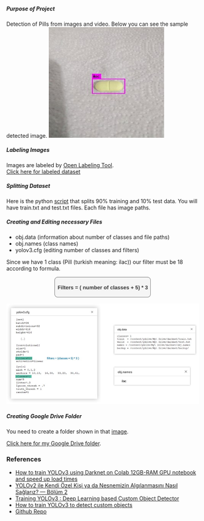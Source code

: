 ##### Purpose of Project

Detection of Pills from images and video. Below you can see the sample detected image.
![](./images/sample-detection.jpg)

##### Labeling Images 
Images are labeled by [Open Labeling Tool](https://github.com/Cartucho/OpenLabeling).<br>
[Click here for labeled dataset](https://drive.google.com/open?id=1D6W5ZTk6ZlGPZRj8uF3w2o_6tz3WmK6u)

##### Splitting Dataset 
Here is the python [script](https://github.com/yavuzKomecoglu/darknet/blob/master/scripts/process.py) that splits 90% training and 10% test data. You will have train.txt and test.txt files. Each file has image paths.

##### Creating and Editing necessary Files
* obj.data (information about number of classes and file paths)
* obj.names (class names)
* yolov3.cfg (editing number of classes and filters)

Since we have 1 class (Pill (turkish meaning: ilac)) our filter must be 18 according to formula.



<p align="center">
    <img width=50% height= 50% src="./images/formula.png">
    <br>
</p>



![](./images/files.jpeg)

##### Creating Google Drive Folder

You need to create a folder shown in that [image](http://blog.ibanyez.info/download/B20190410T000000072.png). 

[Click here for my Google Drive folder](https://drive.google.com/open?id=1sCZ6y5W_iXmiyh6Ejzfe0p_BIrpM_goP).

### References

* [How to train YOLOv3 using Darknet on Colab 12GB-RAM GPU notebook and speed up load times](http://blog.ibanyez.info/blogs/coding/20190410-run-a-google-colab-notebook-to-train-yolov3-using-darknet-in/)
* [YOLOv2 ile Kendi Özel Kişi ya da Nesnemizin Algılanmasını Nasıl Sağlarız? — Bölüm 2](https://medium.com/yavuzkomecoglu/yolov2-ile-kendi-%C3%B6zel-ki%C5%9Fi-yada-nesnemizin-alg%C4%B1lanmas%C4%B1n%C4%B1-nas%C4%B1l-sa%C4%9Flar%C4%B1z-b%C3%B6l%C3%BCm-2-c717f5231e46)
* [Training YOLOv3 : Deep Learning based Custom Object Detector](https://www.learnopencv.com/training-yolov3-deep-learning-based-custom-object-detector/)
* [How to train YOLOv3 to detect custom objects](https://medium.com/@manivannan_data/how-to-train-yolov3-to-detect-custom-objects-ccbcafeb13d2)
* [Github Repo](https://github.com/kriyeng/yolo-on-colab-notebook)
